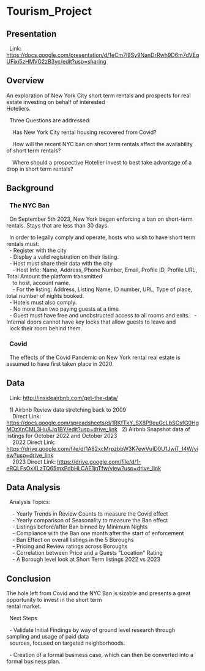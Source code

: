 # Tourism_Project  
  
## Presentation  
  
&nbsp; Link: https://docs.google.com/presentation/d/1eCm7l9Sy9NanDrRwh9D6m7dVEqUFixi5zHMVG2zB3yc/edit?usp=sharing
  
## Overview  
    
An exploration of New York City short term rentals and prospects for real estate investing on behalf of interested  
Hoteliers.  
  
&nbsp; Three Questions are addressed:
  
&nbsp; &nbsp; Has New York City rental housing recovered from Covid?
  
&nbsp; &nbsp; How will the recent NYC ban on short term rentals affect the availability of short term rentals?  
  
&nbsp; &nbsp; Where should a prospective Hotelier invest to best take advantage of a drop in short term rentals?
  
## Background  
  
### &nbsp; The NYC Ban  
  
&nbsp; On September 5th 2023, New York began enforcing a ban on short-term rentals. Stays that are less than 30 days.   
  
&nbsp; In order to legally comply and operate, hosts who wish to have short term rentals must:  
&nbsp; - Register with the city  
&nbsp; - Display a valid registration on their listing.    
&nbsp; - Host must share their data with the city  
&nbsp; &nbsp; - Host Info: Name, Address, Phone Number, Email, Profile ID, Profile URL, Total Amount the platform transmitted   
&nbsp; &nbsp; to host, account name.  
&nbsp; &nbsp; - For the listing: Address, Listing Name, ID number, URL, Type of place, total number of nights booked.  
&nbsp; - Hotels must also comply.  
&nbsp; - No more than two paying guests at a time    
&nbsp; - Guest must have free and unobstructed access to all rooms and exits.
&nbsp; - Internal doors cannot have key locks that allow guests to leave and  
&nbsp; lock their room behind them.
  
### &nbsp; Covid  
  
&nbsp; The effects of the Covid Pandemic on New York rental real estate is assumed to have first taken place in 2020.
    
## Data  
  
&nbsp; Link: http://insideairbnb.com/get-the-data/
   
&nbsp; 1) Airbnb Review data stretching back to 2009   
&nbsp; &nbsp; Direct Link: https://docs.google.com/spreadsheets/d/1RKfTkY_SX8P9euGcLbSCsfG0HgMDzXnCML3HuAJq1BY/edit?usp=drive_link
&nbsp; 2) Airbnb Snapshot data of listings for October 2022 and October 2023  
&nbsp; &nbsp; 2022 Direct Link: https://drive.google.com/file/d/1A82xcMrpzbbW3K7ewVuID0U1JwiT_I4W/view?usp=drive_link  
&nbsp; &nbsp; 2023 Direct Link: https://drive.google.com/file/d/1-eRQLFsOxXLzTQ65mxPdbHLCAE1jnTfw/view?usp=drive_link  
  

## Data Analysis  
  
&nbsp; Analysis Topics:  
  
&nbsp; &nbsp; - Yearly Trends in Review Counts to measure the Covid effect  
&nbsp; &nbsp; - Yearly comparison of Seasonality to measure the Ban effect  
&nbsp; &nbsp; - Listings before/after Ban binned by Minimum Nights  
&nbsp; &nbsp; - Compliance with the Ban one month after the start of enforcement  
&nbsp; &nbsp; - Ban Effect on overall listings in the 5 Boroughs  
&nbsp; &nbsp; - Pricing and Review ratings across Boroughs  
&nbsp; &nbsp; - Correlation between Price and a Guests "Location" Rating  
&nbsp; &nbsp; - A Borough level look at Short Term listings 2022 vs 2023
  
## Conclusion  
  
The hole left from Covid and the NYC Ban is sizable and presents a great opportunity to invest in the short term  
rental market.
  
&nbsp; Next Steps  
  
&nbsp; - Validate Initial Findings by way of ground level research through sampling and usage of paid data  
&nbsp; sources, focused on targeted neighborhoods.
  
&nbsp; - Creation of a formal business case, which can then be converted into a formal business plan.
